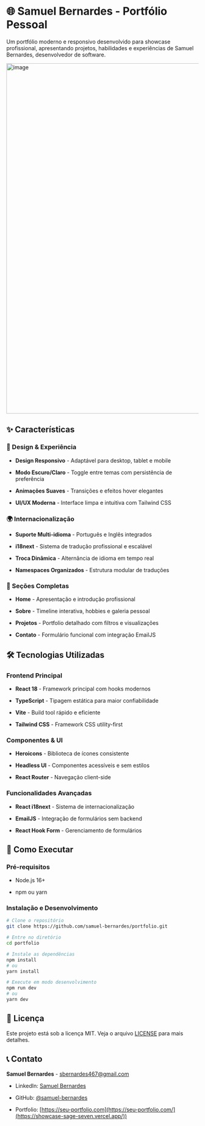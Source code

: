 # 🌐 Samuel Bernardes - Portfólio Pessoal

Um portfólio moderno e responsivo desenvolvido para showcase profissional, apresentando projetos, habilidades e experiências de Samuel Bernardes, desenvolvedor de software.

<img width="1920" height="915" alt="image" src="https://github.com/user-attachments/assets/3c2b9bea-bf6e-4a34-b87d-6c38f92d48c4" />

## ✨ Características

### 🎨 Design & Experiência
-   **Design Responsivo**  - Adaptável para desktop, tablet e mobile
    
-   **Modo Escuro/Claro**  - Toggle entre temas com persistência de preferência
    
-   **Animações Suaves**  - Transições e efeitos hover elegantes
    
-   **UI/UX Moderna**  - Interface limpa e intuitiva com Tailwind CSS

### 🌍 Internacionalização
-   **Suporte Multi-idioma**  - Português e Inglês integrados
    
-   **i18next**  - Sistema de tradução profissional e escalável
    
-   **Troca Dinâmica**  - Alternância de idioma em tempo real
    
-   **Namespaces Organizados**  - Estrutura modular de traduções

### 📱 Seções Completas
-   **Home**  - Apresentação e introdução profissional
    
-   **Sobre**  - Timeline interativa, hobbies e galeria pessoal
    
-   **Projetos**  - Portfolio detalhado com filtros e visualizações
    
-   **Contato**  - Formulário funcional com integração EmailJS

## 🛠️ Tecnologias Utilizadas

### Frontend Principal

-   **React 18**  - Framework principal com hooks modernos
    
-   **TypeScript**  - Tipagem estática para maior confiabilidade
    
-   **Vite**  - Build tool rápido e eficiente
    
-   **Tailwind CSS**  - Framework CSS utility-first
    

### Componentes & UI

-   **Heroicons**  - Biblioteca de ícones consistente
    
-   **Headless UI**  - Componentes acessíveis e sem estilos
    
-   **React Router**  - Navegação client-side
    

### Funcionalidades Avançadas

-   **React i18next**  - Sistema de internacionalização
    
-   **EmailJS**  - Integração de formulários sem backend
    
-   **React Hook Form**  - Gerenciamento de formulários


## 🚀 Como Executar

### Pré-requisitos

-   Node.js 16+
    
-   npm ou yarn
    

### Instalação e Desenvolvimento

```bash
# Clone o repositório
git clone https://github.com/samuel-bernardes/portfolio.git

# Entre no diretório
cd portfolio

# Instale as dependências
npm install
# ou
yarn install

# Execute em modo desenvolvimento
npm run dev
# ou
yarn dev
```

## 📄 Licença

Este projeto está sob a licença MIT. Veja o arquivo  [LICENSE](https://license/)  para mais detalhes.

## 📞 Contato

**Samuel Bernardes**  -  [sbernardes467@gmail.com](https://mailto:sbernardes467@gmail.com/)

-   LinkedIn:  [Samuel Bernardes](https://linkedin.com/in/samuel-bernardes)
    
-   GitHub:  [@samuel-bernardes](https://github.com/samuel-bernardes)
    
-   Portfolio:  [https://seu-portfolio.com](https://seu-portfolio.com/](https://showcase-sage-seven.vercel.app/))
